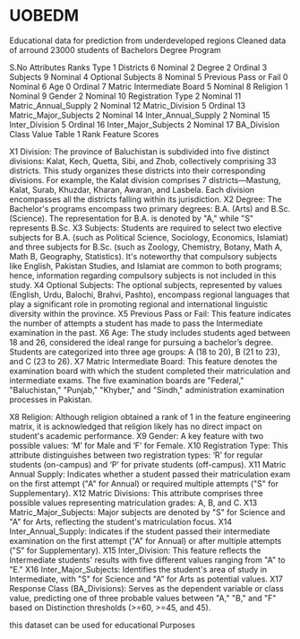 # UOBEDM
Educational data for prediction from underdeveloped regions
Cleaned data of arround 23000 students of Bachelors Degree Program



S.No	Attributes	Ranks	Type
1	Districts	6	Nominal
2	Degree	2	Ordinal
3	Subjects	9	Nominal
4	Optional Subjects	8	Nominal
5	Previous Pass or Fail	0	Nominal
6	Age	0	Ordinal
7	Matric Intermediate Board	5	Nominal
8	Religion	1	Nominal
9	Gender	2	Nominal
10	Registration Type	2	Nominal
11	Matric_Annual_Supply	2	Nominal
12	Matric_Division	5	Ordinal
13	Matric_Major_Subjects	2	Nominal
14	Inter_Annual_Supply	2	Nominal
15	Inter_Division	5	Ordinal
16	Inter_Major_Subjects	2	Nominal
17	BA_Division		Class Value
Table 1 Rank Feature Scores

X1 Division: The province of Baluchistan is subdivided into five distinct divisions: Kalat, Kech, Quetta, Sibi, and Zhob, collectively comprising 33 districts. This study organizes these districts into their corresponding divisions. For example, the Kalat division comprises 7 districts—Mastung, Kalat, Surab, Khuzdar, Kharan, Awaran, and Lasbela. Each division encompasses all the districts falling within its jurisdiction.
X2 Degree: The Bachelor's programs encompass two primary degrees: B.A. (Arts) and B.Sc. (Science). The representation for B.A. is denoted by "A," while "S" represents B.Sc.
X3 Subjects: Students are required to select two elective subjects for B.A. (such as Political Science, Sociology, Economics, Islamiat) and three subjects for B.Sc. (such as Zoology, Chemistry, Botany, Math A, Math B, Geography, Statistics). It's noteworthy that compulsory subjects like English, Pakistan Studies, and Islamiat are common to both programs; hence, information regarding compulsory subjects is not included in this study.
X4 Optional Subjects: The optional subjects, represented by values (English, Urdu, Balochi, Brahvi, Pashto), encompass regional languages that play a significant role in promoting regional and international linguistic diversity within the province.
X5 Previous Pass or Fail: This feature indicates the number of attempts a student has made to pass the Intermediate examination in the past.
X6 Age: The study includes students aged between 18 and 26, considered the ideal range for pursuing a bachelor’s degree. Students are categorized into three age groups: A (18 to 20), B (21 to 23), and C (23 to 26). 
X7 Matric Intermediate Board: This feature denotes the examination board with which the student completed their matriculation and intermediate exams. The five examination boards are "Federal," "Baluchistan," "Punjab," "Khyber," and "Sindh," administration examination processes in Pakistan. 

X8 Religion: Although religion obtained a rank of 1 in the feature engineering matrix, it is acknowledged that religion likely has no direct impact on student's academic performance.
X9 Gender: A key feature with two possible values: ‘M’ for Male and ‘F’ for Female.
X10 Registration Type: This attribute distinguishes between two registration types: ‘R’ for regular students (on-campus) and ‘P’ for private students (off-campus).
X11 Matric Annual Supply: Indicates whether a student passed their matriculation exam on the first attempt ("A" for Annual) or required multiple attempts ("S" for Supplementary).
X12 Matric Divisions: This attribute comprises three possible values representing matriculation grades: A, B, and C.
X13 Matric_Major_Subjects: Major subjects are denoted by "S" for Science and "A" for Arts, reflecting the student's matriculation focus.
X14 Inter_Annual_Supply: Indicates if the student passed their intermediate examination on the first attempt ("A" for Annual) or after multiple attempts ("S" for Supplementary).
X15 Inter_Division: This feature reflects the Intermediate students' results with five different values ranging from "A" to "E."
X16 Inter_Major_Subjects: Identifies the student's area of study in Intermediate, with "S" for Science and "A" for Arts as potential values.
X17 Response Class (BA_Divisions): Serves as the dependent variable or class value, predicting one of three probable values between "A," "B," and "F" based on Distinction thresholds (>=60, >=45, and 45).


this dataset can be used for educational Purposes

